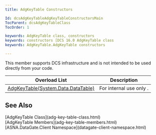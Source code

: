 ```yaml
---
title: AdgKeyTable Constructors

Id: dcsAdgKeyTableAdgKeyTableConstructorsMain
TocParent: dcsAdgKeyTableClass
TocOrder: 1

keywords: AdgKeyTable class, constructors
keywords: constructors [DCS 16.0 AdgKeyTable class
keywords: AdgKeyTable.AdgKeyTable constructors

---
```


This member supports DCS infrastructure and is not intended to be used directly from your code.
<br />



| Overload List | Description |
| ---- | ---- |
| [ AdgKeyTable(System.Data.DataTable)](adg-key-table-class-adg-key-table-constructor.html) | For internal use only . |



## See Also

<dl />
      [AdgKeyTable Class](adg-key-table-class.html) <br />
      [AdgKeyTable Members](adg-key-table-members.html)<br />
      [ASNA.DataGate.Client Namespace](datagate-client-namespace.html)  

